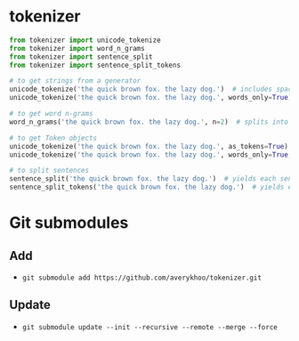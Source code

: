 #   tokenizer
```python
from tokenizer import unicode_tokenize
from tokenizer import word_n_grams
from tokenizer import sentence_split
from tokenizer import sentence_split_tokens

# to get strings from a generator
unicode_tokenize('the quick brown fox. the lazy dog.')  # includes spaces & punctuation
unicode_tokenize('the quick brown fox. the lazy dog.', words_only=True)

# to get word n-grams
word_n_grams('the quick brown fox. the lazy dog.', n=2)  # splits into sentences first so that n-grams don't span multiple sentences

# to get Token objects
unicode_tokenize('the quick brown fox. the lazy dog.', as_tokens=True)  # includes spaces & punctuation
unicode_tokenize('the quick brown fox. the lazy dog.', words_only=True, as_tokens=True)

# to split sentences
sentence_split('the quick brown fox. the lazy dog.')  # yields each sentence as a str
sentence_split_tokens('the quick brown fox. the lazy dog.')  # yields each sentence as a list of Token objects
```


#   Git submodules
##  Add
-   `git submodule add https://github.com/averykhoo/tokenizer.git`
##  Update
-   `git submodule update --init --recursive --remote --merge --force`
